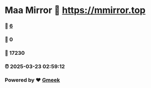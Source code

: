 # Maa Mirror :link: https://mmirror.top 
### :page_facing_up: [6](https://mmirror.top/tag.html) 
### :speech_balloon: 0 
### :hibiscus: 17230 
### :alarm_clock: 2025-03-23 02:59:12 
### Powered by :heart: [Gmeek](https://github.com/Meekdai/Gmeek)

